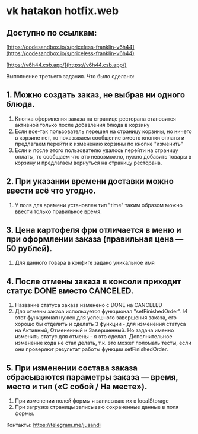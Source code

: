 # vk hatakon hotfix.web

## Доступно по ссылкам:

[https://codesandbox.io/s/priceless-franklin-v6h44](https://codesandbox.io/s/priceless-franklin-v6h44)

[https://v6h44.csb.app/](https://v6h44.csb.app/)

Выполнение третьего задания. Что было сделано:

## 1. Можно создать заказ, не выбрав ни одного блюда.

1. Кнопка оформления заказа на странице ресторана становится активной только после добавления блюда в корзину
2. Если все-так пользователь перешел на страницу корзины, но ничего в корзине нет, то показываем сообщение вместо кнопки оплаты и предлагаем перейти к изменению корзины по кнопке "изменить"
3. Если и после этого пользователю удалось перейти на страницу оплаты, то сообщаем что это невозможно, нужно добавить товары в корзину и предлагаем вернуться на страницу ресторана.

## 2. При указании времени доставки можно ввести всё что угодно.

1. У поля для времени установлен тип "time" таким образом можно ввести только правильное время.

## 3. Цена картофеля фри отличается в меню и при оформлении заказа (правильная цена — 50 рублей).

1. Для данного товара в конфиге задано уникальное имя

## 4. После отмены заказа в консоли приходит статус DONE вместо CANCELED.

1. Название статуса заказа изменено с DONE на CANCELED
2. Для отмены заказа используется функционал "setFinishedOrder". И этот функционал нужен для успешного завершения заказа, его хорошо бы отделить и сделать 3 функции - для изменения статуса на Активный, Отмененный и Завершенный. Но задача именно изменить статус для отмены - я это сделал. Дополнительное изменение кода не стал делать, т.к. это может поломать тесты, если они проверяют результат работы функции setFinishedOrder.

## 5. При изменении состава заказа сбрасываются параметры заказа — время, место и тип («С собой / На месте»).

1. При изменении полей формы я записываю их в localStorage
2. При загрузке страницы записываю сохраненные данные в поля формы.

Контакты: https://telegram.me/jusandi